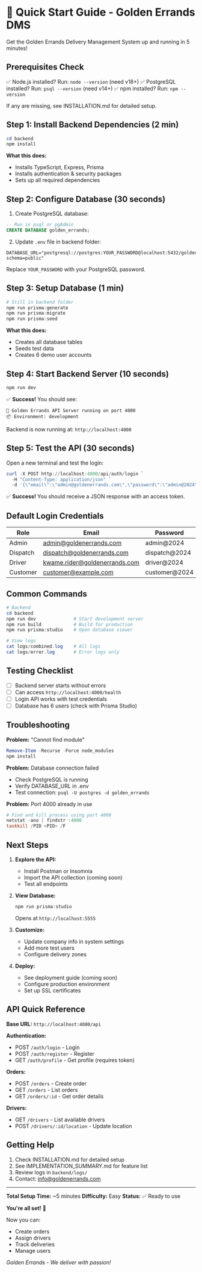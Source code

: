 # 🚀 Quick Start Guide - Golden Errands DMS

Get the Golden Errands Delivery Management System up and running in 5 minutes!

## Prerequisites Check

✅ Node.js installed? Run: `node --version` (need v18+)
✅ PostgreSQL installed? Run: `psql --version` (need v14+)
✅ npm installed? Run: `npm --version`

If any are missing, see INSTALLATION.md for detailed setup.

## Step 1: Install Backend Dependencies (2 min)

```powershell
cd backend
npm install
```

**What this does:**
- Installs TypeScript, Express, Prisma
- Installs authentication & security packages
- Sets up all required dependencies

## Step 2: Configure Database (30 seconds)

1. Create PostgreSQL database:
```sql
-- Run in psql or pgAdmin
CREATE DATABASE golden_errands;
```

2. Update `.env` file in backend folder:
```env
DATABASE_URL="postgresql://postgres:YOUR_PASSWORD@localhost:5432/golden_errands?schema=public"
```

Replace `YOUR_PASSWORD` with your PostgreSQL password.

## Step 3: Setup Database (1 min)

```powershell
# Still in backend folder
npm run prisma:generate
npm run prisma:migrate
npm run prisma:seed
```

**What this does:**
- Creates all database tables
- Seeds test data
- Creates 6 demo user accounts

## Step 4: Start Backend Server (10 seconds)

```powershell
npm run dev
```

✅ **Success!** You should see:
```
🚀 Golden Errands API Server running on port 4000
📦 Environment: development
```

Backend is now running at: `http://localhost:4000`

## Step 5: Test the API (30 seconds)

Open a new terminal and test the login:

```powershell
curl -X POST http://localhost:4000/api/auth/login `
  -H "Content-Type: application/json" `
  -d '{\"email\":\"admin@goldenerrands.com\",\"password\":\"admin@2024\"}'
```

✅ **Success!** You should receive a JSON response with an access token.

## Default Login Credentials

| Role | Email | Password |
|------|-------|----------|
| Admin | admin@goldenerrands.com | admin@2024 |
| Dispatch | dispatch@goldenerrands.com | dispatch@2024 |
| Driver | kwame.rider@goldenerrands.com | driver@2024 |
| Customer | customer@example.com | customer@2024 |

## Common Commands

```powershell
# Backend
cd backend
npm run dev              # Start development server
npm run build            # Build for production
npm run prisma:studio    # Open database viewer

# View logs
cat logs/combined.log    # All logs
cat logs/error.log       # Error logs only
```

## Testing Checklist

- [ ] Backend server starts without errors
- [ ] Can access `http://localhost:4000/health`
- [ ] Login API works with test credentials
- [ ] Database has 6 users (check with Prisma Studio)

## Troubleshooting

**Problem:** "Cannot find module"
```powershell
Remove-Item -Recurse -Force node_modules
npm install
```

**Problem:** Database connection failed
- Check PostgreSQL is running
- Verify DATABASE_URL in .env
- Test connection: `psql -U postgres -d golden_errands`

**Problem:** Port 4000 already in use
```powershell
# Find and kill process using port 4000
netstat -ano | findstr :4000
taskkill /PID <PID> /F
```

## Next Steps

1. **Explore the API:**
   - Install Postman or Insomnia
   - Import the API collection (coming soon)
   - Test all endpoints

2. **View Database:**
   ```powershell
   npm run prisma:studio
   ```
   Opens at `http://localhost:5555`

3. **Customize:**
   - Update company info in system settings
   - Add more test users
   - Configure delivery zones

4. **Deploy:**
   - See deployment guide (coming soon)
   - Configure production environment
   - Set up SSL certificates

## API Quick Reference

**Base URL:** `http://localhost:4000/api`

**Authentication:**
- POST `/auth/login` - Login
- POST `/auth/register` - Register
- GET `/auth/profile` - Get profile (requires token)

**Orders:**
- POST `/orders` - Create order
- GET `/orders` - List orders
- GET `/orders/:id` - Get order details

**Drivers:**
- GET `/drivers` - List available drivers
- POST `/drivers/:id/location` - Update location

## Getting Help

1. Check INSTALLATION.md for detailed setup
2. See IMPLEMENTATION_SUMMARY.md for feature list
3. Review logs in `backend/logs/`
4. Contact: info@goldenerrands.com

---

**Total Setup Time:** ~5 minutes
**Difficulty:** Easy
**Status:** ✅ Ready to use

**You're all set!** 🎉

Now you can:
- Create orders
- Assign drivers
- Track deliveries
- Manage users

*Golden Errands - We deliver with passion!*
